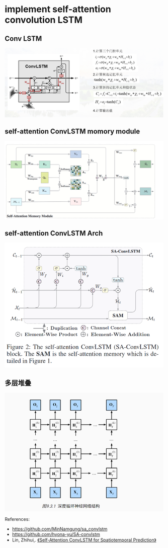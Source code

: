 # implement  self-attention convolution LSTM

## Conv LSTM

![base](./model/pics/conv_lstm_cell.png)

## self-attention ConvLSTM momory module

![sa-conv_LSMT](./model/pics/self_attention_memory_module.png)

## self-attention ConvLSTM Arch

![sa-conv_LSMT](./model/pics/self_attention_conv_LSTM.png)

## 多层堆叠

![sa-conv_LSMT](./model/pics/Conv_lstm.png)


References:

- https://github.com/MinNamgung/sa_convlstm
- https://github.com/hyona-yu/SA-convlstm
- Lin, Zhihui,. [《Self-Attention ConvLSTM for Spatiotemporal Prediction》](https://ojs.aaai.org/index.php/AAAI/article/view/6819)
